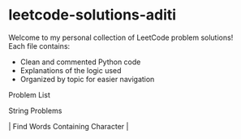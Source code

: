 # leetcode-solutions-aditi

Welcome to my personal collection of LeetCode problem solutions!  
Each file contains:
- Clean and commented Python code 
- Explanations of the logic used 
- Organized by topic for easier navigation 

 Problem List

String Problems

| Find Words Containing Character | 

